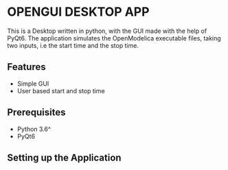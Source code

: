 # OPENGUI DESKTOP APP

This is a Desktop written in python, with the GUI made with the help of PyQt6.
The application simulates the OpenModelica executable files, taking two inputs, i.e the start time and the stop time.

## Features
- Simple GUI
- User based start and stop time

## Prerequisites
- Python 3.6^
- PyQt6

## Setting up the Application

<!-- -->
